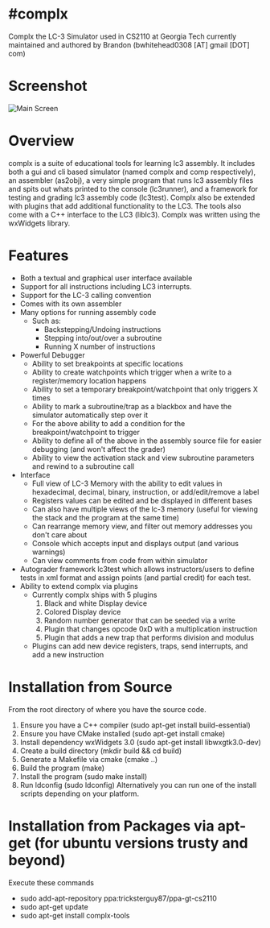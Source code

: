 #complx
======

Complx the LC-3 Simulator used in CS2110 at Georgia Tech currently maintained and authored by Brandon (bwhitehead0308 [AT] gmail [DOT] com)

# Screenshot
![Main Screen](https://github.com/TricksterGuy/complx/blob/master/doc/main_screen.png)

# Overview
complx is a suite of educational tools for learning lc3 assembly. It includes both a gui and cli based simulator (named complx and comp respectively), an assembler (as2obj), a very simple program that runs lc3 assembly files and spits out whats printed to the console (lc3runner), and a framework for testing and grading lc3 assembly code (lc3test).  Complx also be extended with plugins that add additional functionality to the LC3.  The tools also come with a C++ interface to the LC3 (liblc3). Complx was written using the wxWidgets library.

# Features
* Both a textual and graphical user interface available
* Support for all instructions including LC3 interrupts.
* Support for the LC-3 calling convention
* Comes with its own assembler
* Many options for running assembly code
  * Such as:
    * Backstepping/Undoing instructions
    * Stepping into/out/over a subroutine
    * Running X number of instructions
* Powerful Debugger
  * Ability to set breakpoints at specific locations
  * Ability to create watchpoints which trigger when a write to a register/memory location happens
  * Ability to set a temporary breakpoint/watchpoint that only triggers X times
  * Ability to mark a subroutine/trap as a blackbox and have the simulator automatically step over it
  * For the above ability to add a condition for the breakpoint/watchpoint to trigger
  * Ability to define all of the above in the assembly source file for easier debugging (and won't affect the grader)
  * Ability to view the activation stack and view subroutine parameters and rewind to a subroutine call
* Interface
  * Full view of LC-3 Memory with the ability to edit values in hexadecimal, decimal, binary, instruction, or add/edit/remove a label
  * Registers values can be edited and be displayed in different bases
  * Can also have multiple views of the lc-3 memory (useful for viewing the stack and the program at the same time)
  * Can rearrange memory view, and filter out memory addresses you don't care about
  * Console which accepts input and displays output (and various warnings)
  * Can view comments from code from within simulator
* Autograder framework lc3test which allows instructors/users to define tests in xml format and assign points (and partial credit) for each test.
* Ability to extend complx via plugins
  * Currently complx ships with 5 plugins
    1. Black and white Display device
    2. Colored Display device
    3. Random number generator that can be seeded via a write
    4. Plugin that changes opcode 0xD with a multiplication instruction
    5. Plugin that adds a new trap that performs division and modulus
  * Plugins can add new device registers, traps, send interrupts, and add a new instruction

# Installation from Source
  From the root directory of where you have the source code.
  1. Ensure you have a C++ compiler (sudo apt-get install build-essential)
  2. Ensure you have CMake installed (sudo apt-get install cmake)
  3. Install dependency wxWidgets 3.0 (sudo apt-get install libwxgtk3.0-dev)
  4. Create a build directory (mkdir build && cd build)
  5. Generate a Makefile via cmake (cmake ..)
  6. Build the program (make)
  7. Install the program (sudo make install)
  8. Run ldconfig (sudo ldconfig)
Alternatively you can run one of the install scripts depending on your platform.

# Installation from Packages via apt-get (for ubuntu versions trusty and beyond)
Execute these commands
* sudo add-apt-repository ppa:tricksterguy87/ppa-gt-cs2110
* sudo apt-get update
* sudo apt-get install complx-tools

